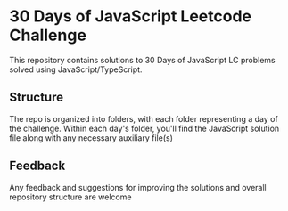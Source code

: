 # 30 Days of JavaScript Leetcode Challenge

This repository contains solutions to 30 Days of JavaScript LC problems solved using JavaScript/TypeScript.

## Structure

The repo is organized into folders, with each folder representing a day of the challenge. Within each day's folder, you'll find the JavaScript solution file along with any necessary auxiliary file(s)

## Feedback

Any feedback and suggestions for improving the solutions and overall repository structure are welcome
